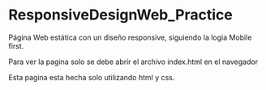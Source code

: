 # ResponsiveDesignWeb_Practice
Página Web estática con un diseño responsive, siguiendo la logia Mobile first.

Para ver la pagina solo se debe abrir el archivo index.html en el navegador

Esta pagina esta hecha solo utilizando html y css.
